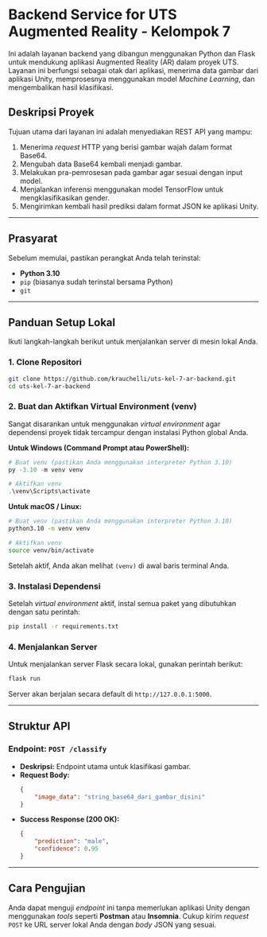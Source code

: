 # Backend Service for UTS Augmented Reality - Kelompok 7

Ini adalah layanan backend yang dibangun menggunakan Python dan Flask untuk mendukung aplikasi Augmented Reality (AR) dalam proyek UTS. Layanan ini berfungsi sebagai otak dari aplikasi, menerima data gambar dari aplikasi Unity, memprosesnya menggunakan model *Machine Learning*, dan mengembalikan hasil klasifikasi.

## Deskripsi Proyek

Tujuan utama dari layanan ini adalah menyediakan REST API yang mampu:
1.  Menerima *request* HTTP yang berisi gambar wajah dalam format Base64.
2.  Mengubah data Base64 kembali menjadi gambar.
3.  Melakukan pra-pemrosesan pada gambar agar sesuai dengan input model.
4.  Menjalankan inferensi menggunakan model TensorFlow untuk mengklasifikasikan gender.
5.  Mengirimkan kembali hasil prediksi dalam format JSON ke aplikasi Unity.

---

## Prasyarat

Sebelum memulai, pastikan perangkat Anda telah terinstal:
* **Python 3.10**
* `pip` (biasanya sudah terinstal bersama Python)
* `git`

---

## Panduan Setup Lokal

Ikuti langkah-langkah berikut untuk menjalankan server di mesin lokal Anda.

### 1. Clone Repositori
```bash
git clone https://github.com/krauchelli/uts-kel-7-ar-backend.git
cd uts-kel-7-ar-backend
```

### 2. Buat dan Aktifkan Virtual Environment (venv)

Sangat disarankan untuk menggunakan *virtual environment* agar dependensi proyek tidak tercampur dengan instalasi Python global Anda.

**Untuk Windows (Command Prompt atau PowerShell):**
```powershell
# Buat venv (pastikan Anda menggunakan interpreter Python 3.10)
py -3.10 -m venv venv

# Aktifkan venv
.\venv\Scripts\activate
```

**Untuk macOS / Linux:**
```bash
# Buat venv (pastikan Anda menggunakan interpreter Python 3.10)
python3.10 -m venv venv

# Aktifkan venv
source venv/bin/activate
```
Setelah aktif, Anda akan melihat `(venv)` di awal baris terminal Anda.

### 3. Instalasi Dependensi
Setelah *virtual environment* aktif, instal semua paket yang dibutuhkan dengan satu perintah:
```bash
pip install -r requirements.txt
```

### 4. Menjalankan Server
Untuk menjalankan server Flask secara lokal, gunakan perintah berikut:
```bash
flask run
```
Server akan berjalan secara default di `http://127.0.0.1:5000`.

---
## Struktur API

### Endpoint: `POST /classify`

* **Deskripsi:** Endpoint utama untuk klasifikasi gambar.
* **Request Body:**
    ```json
    {
        "image_data": "string_base64_dari_gambar_disini"
    }
    ```
* **Success Response (200 OK):**
    ```json
    {
        "prediction": "male",
        "confidence": 0.95
    }
    ```

---
## Cara Pengujian

Anda dapat menguji *endpoint* ini tanpa memerlukan aplikasi Unity dengan menggunakan *tools* seperti **Postman** atau **Insomnia**. Cukup kirim *request* `POST` ke URL server lokal Anda dengan *body* JSON yang sesuai.
